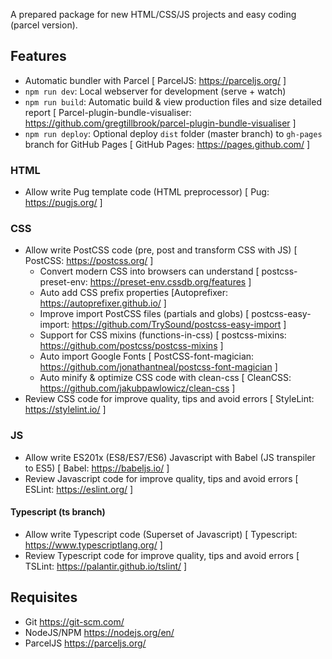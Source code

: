 A prepared package for new HTML/CSS/JS projects and easy coding (parcel version).

## Features

- Automatic bundler with Parcel [ ParcelJS: https://parceljs.org/ ]
- `npm run dev`: Local webserver for development (serve + watch)
- `npm run build`: Automatic build & view production files and size detailed report [ Parcel-plugin-bundle-visualiser: https://github.com/gregtillbrook/parcel-plugin-bundle-visualiser ]
- `npm run deploy`: Optional deploy `dist` folder (master branch) to `gh-pages` branch for GitHub Pages [ GitHub Pages: https://pages.github.com/ ]

### HTML

- Allow write Pug template code (HTML preprocessor) [ Pug: https://pugjs.org/ ]

### CSS

- Allow write PostCSS code (pre, post and transform CSS with JS) [ PostCSS: https://postcss.org/ ]
  * Convert modern CSS into browsers can understand [ postcss-preset-env: https://preset-env.cssdb.org/features ]
  * Auto add CSS prefix properties [Autoprefixer: https://autoprefixer.github.io/ ]
  * Improve import PostCSS files (partials and globs) [ postcss-easy-import: https://github.com/TrySound/postcss-easy-import ]
  * Support for CSS mixins (functions-in-css) [ postcss-mixins: https://github.com/postcss/postcss-mixins ]
  * Auto import Google Fonts [ PostCSS-font-magician: https://github.com/jonathantneal/postcss-font-magician ]
  * Auto minify & optimize CSS code with clean-css [ CleanCSS: https://github.com/jakubpawlowicz/clean-css ]
- Review CSS code for improve quality, tips and avoid errors [ StyleLint: https://stylelint.io/ ]

### JS

- Allow write ES201x (ES8/ES7/ES6) Javascript with Babel (JS transpiler to ES5) [ Babel: https://babeljs.io/ ]
- Review Javascript code for improve quality, tips and avoid errors [ ESLint: https://eslint.org/ ]

#### Typescript (ts branch)

- Allow write Typescript code (Superset of Javascript) [ Typescript: https://www.typescriptlang.org/ ]
- Review Typescript code for improve quality, tips and avoid errors [ TSLint: https://palantir.github.io/tslint/ ]

## Requisites

- Git https://git-scm.com/
- NodeJS/NPM https://nodejs.org/en/
- ParcelJS https://parceljs.org/
